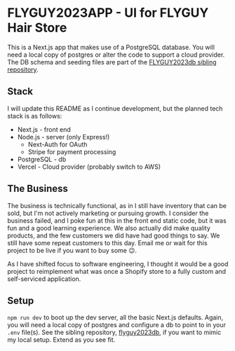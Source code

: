 # FLYGUY2023APP - UI for FLYGUY Hair Store

This is a Next.js app that makes use of a PostgreSQL database. You will need a local copy of postgres or alter the code to support a cloud provider. The DB schema and seeding files are part of the [FLYGUY2023db sibling repository](https://github.com/phillipc421/flyguy2023db).

## Stack

I will update this README as I continue development, but the planned tech stack is as follows:

- Next.js - front end
- Node.js - server (only Express!)
  - Next-Auth for OAuth
  - Stripe for payment processing
- PostgreSQL - db
- Vercel - Cloud provider (probably switch to AWS)

## The Business

The business is technically functional, as in I still have inventory that can be sold, but I'm not actively marketing or pursuing growth. I consider the business failed, and I poke fun at this in the front end static code, but it was fun and a good learning experience. We also actually did make quality products, and the few customers we did have had good things to say. We still have some repeat customers to this day. Email me or wait for this project to be live if you want to buy some 😉.

As I have shifted focus to software engineering, I thought it would be a good project to reimplement what was once a Shopify store to a fully custom and self-serviced application.

## Setup

`npm run dev` to boot up the dev server, all the basic Next.js defaults. Again, you will need a local copy of postgres and configure a db to point to in your `.env` file(s). See the sibling repository, [flyguy2023db](https://github.com/phillipc421/flyguy2023db), if you want to mimic my local setup. Extend as you see fit.

